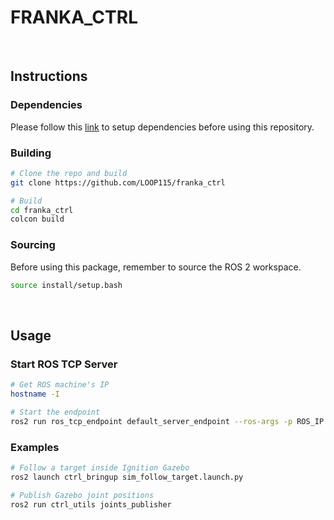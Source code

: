 # FRANKA_CTRL

<br>

## Instructions

### Dependencies

Please follow this [link](https://github.com/LOOP115/XR_Franka_Hub/blob/main/docs/franka/setup_franka.md) to setup dependencies before using this repository.

### Building

```bash
# Clone the repo and build
git clone https://github.com/LOOP115/franka_ctrl

# Build
cd franka_ctrl
colcon build
```

### Sourcing

Before using this package, remember to source the ROS 2 workspace.

```bash
source install/setup.bash
```

<br>

## Usage

### Start ROS TCP Server

```bash
# Get ROS machine's IP
hostname -I

# Start the endpoint
ros2 run ros_tcp_endpoint default_server_endpoint --ros-args -p ROS_IP:=<IP>
```

### Examples

```bash
# Follow a target inside Ignition Gazebo
ros2 launch ctrl_bringup sim_follow_target.launch.py

# Publish Gazebo joint positions
ros2 run ctrl_utils joints_publisher
```

